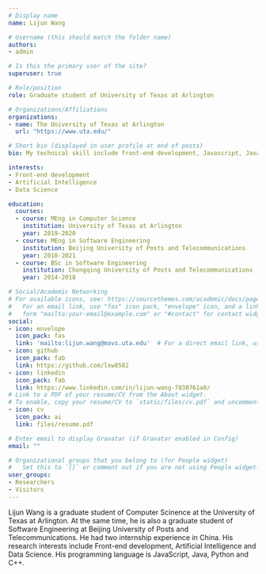 ```yaml
---
# Display name
name: Lijun Wang

# Username (this should match the folder name)
authors:
- admin

# Is this the primary user of the site?
superuser: true

# Role/position
role: Graduate student of University of Texas at Arlington

# Organizations/Affiliations
organizations:
- name: The University of Texas at Arlington
  url: "https://www.uta.edu/"

# Short bio (displayed in user profile at end of posts)
bio: My technical skill include front-end development, Javascript, Java, python.

interests:
- Front-end development
- Artificial Intelligence
- Data Science

education:
  courses:
  - course: MEng in Computer Science
    institution: University of Texas at Arlington
    year: 2019-2020 
  - course: MEng in Software Engineering
    institution: Beijing University of Posts and Telecommunications 
    year: 2018-2021
  - course: BSc in Software Engineering
    institution: Chongqing University of Posts and Telecommunications 
    year: 2014-2018

# Social/Academic Networking
# For available icons, see: https://sourcethemes.com/academic/docs/page-builder/#icons
#   For an email link, use "fas" icon pack, "envelope" icon, and a link in the
#   form "mailto:your-email@example.com" or "#contact" for contact widget.
social:
- icon: envelope
  icon_pack: fas
  link: 'mailto:lijun.wang@mavs.uta.edu'  # For a direct email link, use "mailto:test@example.org".
- icon: github
  icon_pack: fab
  link: https://github.com/lxw8502
- icon: linkedin
  icon_pack: fab
  link: https://www.linkedin.com/in/lijun-wang-7838761a0/
# Link to a PDF of your resume/CV from the About widget.
# To enable, copy your resume/CV to `static/files/cv.pdf` and uncomment the lines below.
- icon: cv
  icon_pack: ai
  link: files/resume.pdf

# Enter email to display Gravatar (if Gravatar enabled in Config)
email: ""

# Organizational groups that you belong to (for People widget)
#   Set this to `[]` or comment out if you are not using People widget.
user_groups:
- Researchers
- Visitors
---
```


Lijun Wang is a graduate student of Computer Scinence at the University of Texas at Arlington. At the same time, he is also a graduate student of Software Engineering at Beijing University of Posts and Telecommunications. He had two internship experience in China. His research interests include Front-end development, Artificial Intelligence and Data Science. His programming language is JavaScript, Java, Python and C++.

